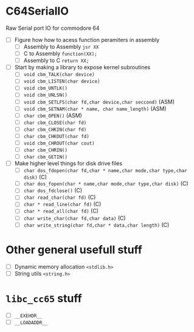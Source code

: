 # C64SerialIO
Raw Serial port IO for commodore 64



- [ ] Figure how how to acess function peramiters in assembly
  - [ ] Assembly to Assembly `jsr XX`
  - [ ] C to Assembly `function(XX);`
  - [ ] Assembly to C `return XX;`
- [ ] Start by making a library to expose kernel subroutines
  - [ ] `void cbm_TALK(char device)`
  - [ ] `void cbm_LISTEN(char device)`
  - [ ] `void cbm_UNTLK()`
  - [ ] `void cbm_UNLSN()`
  - [ ] `void cbm_SETLFS(char fd,char device,char seccond)` (ASM)
  - [ ] `void cbm_SETNAM(char * name, char name_length)` (ASM)
  - [ ] `char cbm_OPEN()` (ASM)
  - [ ] `char cbm_CLOSE(char fd)`
  - [ ] `char cbm_CHKIN(char fd)`
  - [ ] `char cbm_CHKOUT(char fd)`
  - [ ] `void cbm_CHROUT(char cout)`
  - [ ] `char cbm_CHRIN()`
  - [ ] `char cbm_GETIN()`
- [ ] Make higher level things for disk drive files
  - [ ] `char dos_fdopen(char fd,char * name,char mode,char type,char disk)` (C)
  - [ ] `char dos_fopen(char * name,char mode,char type,char disk)` (C)
  - [ ] `char dos_fdclose()` (C)
  - [ ] `char read_char(char fd)` (C)
  - [ ] `char * read_line(char fd)` (C)
  - [ ] `char * read_all(char fd)` (C)
  - [ ] `char write_char(char fd,char data)` (C)
  - [ ] `char write_string(char fd,char * data,char length)` (C)

# Other general usefull stuff
- [ ] Dynamic memory allocation `<stdlib.h>`
- [ ] String utils `<string.h>`

# `libc_cc65` stuff
- [ ] `__EXEHDR__`
- [ ] `__LOADADDR__`
